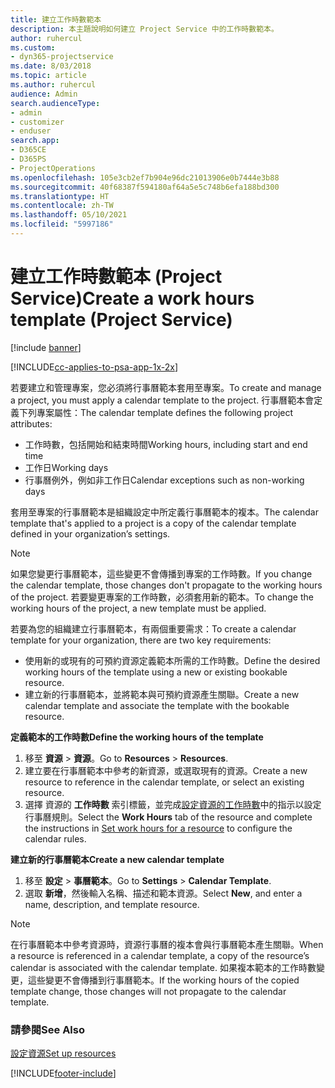```yaml
---
title: 建立工作時數範本
description: 本主題說明如何建立 Project Service 中的工作時數範本。
author: ruhercul
ms.custom:
- dyn365-projectservice
ms.date: 8/03/2018
ms.topic: article
ms.author: ruhercul
audience: Admin
search.audienceType:
- admin
- customizer
- enduser
search.app:
- D365CE
- D365PS
- ProjectOperations
ms.openlocfilehash: 105e3cb2ef7b904e96dc21013906e0b7444e3b88
ms.sourcegitcommit: 40f68387f594180af64a5e5c748b6efa188bd300
ms.translationtype: HT
ms.contentlocale: zh-TW
ms.lasthandoff: 05/10/2021
ms.locfileid: "5997186"
---
```

# <a name="create-a-work-hours-template-project-service"></a><span data-ttu-id="2d5be-103">建立工作時數範本 (Project Service)</span><span class="sxs-lookup"><span data-stu-id="2d5be-103">Create a work hours template (Project Service)</span></span>

[!include [banner](../includes/psa-now-project-operations.md)]

[!INCLUDE[cc-applies-to-psa-app-1x-2x](../includes/cc-applies-to-psa-app-3x.md)]

<span data-ttu-id="2d5be-104">若要建立和管理專案，您必須將行事曆範本套用至專案。</span><span class="sxs-lookup"><span data-stu-id="2d5be-104">To create and manage a project, you must apply a calendar template to the project.</span></span> <span data-ttu-id="2d5be-105">行事曆範本會定義下列專案屬性：</span><span class="sxs-lookup"><span data-stu-id="2d5be-105">The calendar template defines the following project attributes:</span></span>

- <span data-ttu-id="2d5be-106">工作時數，包括開始和結束時間</span><span class="sxs-lookup"><span data-stu-id="2d5be-106">Working hours, including start and end time</span></span>
- <span data-ttu-id="2d5be-107">工作日</span><span class="sxs-lookup"><span data-stu-id="2d5be-107">Working days</span></span>
- <span data-ttu-id="2d5be-108">行事曆例外，例如非工作日</span><span class="sxs-lookup"><span data-stu-id="2d5be-108">Calendar exceptions such as non-working days</span></span>

<span data-ttu-id="2d5be-109">套用至專案的行事曆範本是組織設定中所定義行事曆範本的複本。</span><span class="sxs-lookup"><span data-stu-id="2d5be-109">The calendar template that's applied to a project is a copy of the calendar template defined in your organization’s settings.</span></span>

> [!NOTE]
> <span data-ttu-id="2d5be-110">如果您變更行事曆範本，這些變更不會傳播到專案的工作時數。</span><span class="sxs-lookup"><span data-stu-id="2d5be-110">If you change the calendar template, those changes don't propagate to the working hours of the project.</span></span> <span data-ttu-id="2d5be-111">若要變更專案的工作時數，必須套用新的範本。</span><span class="sxs-lookup"><span data-stu-id="2d5be-111">To change the working hours of the project, a new template must be applied.</span></span>

<span data-ttu-id="2d5be-112">若要為您的組織建立行事曆範本，有兩個重要需求：</span><span class="sxs-lookup"><span data-stu-id="2d5be-112">To create a calendar template for your organization, there are two key requirements:</span></span>

- <span data-ttu-id="2d5be-113">使用新的或現有的可預約資源定義範本所需的工作時數。</span><span class="sxs-lookup"><span data-stu-id="2d5be-113">Define the desired working hours of the template using a new or existing bookable resource.</span></span>
- <span data-ttu-id="2d5be-114">建立新的行事曆範本，並將範本與可預約資源產生關聯。</span><span class="sxs-lookup"><span data-stu-id="2d5be-114">Create a new calendar template and associate the template with the bookable resource.</span></span>

<span data-ttu-id="2d5be-115">**定義範本的工作時數**</span><span class="sxs-lookup"><span data-stu-id="2d5be-115">**Define the working hours of the template**</span></span>

1. <span data-ttu-id="2d5be-116">移至 **資源** \> **資源**。</span><span class="sxs-lookup"><span data-stu-id="2d5be-116">Go to **Resources** \> **Resources**.</span></span>
2. <span data-ttu-id="2d5be-117">建立要在行事曆範本中參考的新資源，或選取現有的資源。</span><span class="sxs-lookup"><span data-stu-id="2d5be-117">Create a new resource to reference in the calendar template, or select an existing resource.</span></span>
3. <span data-ttu-id="2d5be-118">選擇 資源的 **工作時數** 索引標籤，並完成[設定資源的工作時數](/dynamics365/field-service/set-work-hours-resource.md)中的指示以設定行事曆規則。</span><span class="sxs-lookup"><span data-stu-id="2d5be-118">Select the **Work Hours** tab of the resource and complete the instructions in [Set work hours for a resource](/dynamics365/field-service/set-work-hours-resource.md) to configure the calendar rules.</span></span>

<span data-ttu-id="2d5be-119">**建立新的行事曆範本**</span><span class="sxs-lookup"><span data-stu-id="2d5be-119">**Create a new calendar template**</span></span>

1. <span data-ttu-id="2d5be-120">移至 **設定** \> **事曆範本**。</span><span class="sxs-lookup"><span data-stu-id="2d5be-120">Go to **Settings** \> **Calendar Template**.</span></span>
2. <span data-ttu-id="2d5be-121">選取 **新增**，然後輸入名稱、描述和範本資源。</span><span class="sxs-lookup"><span data-stu-id="2d5be-121">Select **New**, and enter a name, description, and template resource.</span></span>


> [!NOTE]
> <span data-ttu-id="2d5be-122">在行事曆範本中參考資源時，資源行事曆的複本會與行事曆範本產生關聯。</span><span class="sxs-lookup"><span data-stu-id="2d5be-122">When a resource is referenced in a calendar template, a copy of the resource’s calendar is associated with the calendar template.</span></span> <span data-ttu-id="2d5be-123">如果複本範本的工作時數變更，這些變更不會傳播到行事曆範本。</span><span class="sxs-lookup"><span data-stu-id="2d5be-123">If the working hours of the copied template change, those changes will not propagate to the calendar template.</span></span>


### <a name="see-also"></a><span data-ttu-id="2d5be-124">請參閱</span><span class="sxs-lookup"><span data-stu-id="2d5be-124">See Also</span></span>  
 [<span data-ttu-id="2d5be-125">設定資源</span><span class="sxs-lookup"><span data-stu-id="2d5be-125">Set up resources</span></span>](../psa/set-up-resources.md)


[!INCLUDE[footer-include](../includes/footer-banner.md)]
